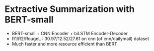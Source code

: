 # Extractive Summarization with BERT-small
 - BERT-small + CNN Encoder + biLSTM Encoder-Decoder
 - R1/R2/RougeL : 30.97/12.52/27.61 on cnn (of cnn/dailymail) dataset
 - Much faster and more resource efficient than BERT
